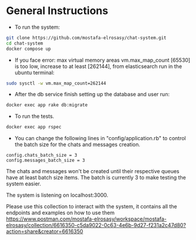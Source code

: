 # General Instructions

* To run the system:
```bash
git clone https://github.com/mostafa-elrosasy/chat-system.git
cd chat-system
docker compose up
```

* If you face error: max virtual memory areas vm.max_map_count [65530] is too low, increase to at least [262144], from elasticsearch run in the ubuntu terminal:

```bash
sudo sysctl -w vm.max_map_count=262144
```

* After the db service finish setting up the database and user run:
```bash
docker exec app rake db:migrate
```

* To run the tests.
```bash
docker exec app rspec
```

* You can change the following lines in "config/application.rb" to control the batch size for the chats and messages creation.
```
config.chats_batch_size = 3
config.messages_batch_size = 3
```
The chats and messages won't be created until their respective queues have at least batch size items. The batch is currently 3 to make testing the system easier.


The system is listening on localhost:3000.

Please use this collection to interact with the system, it contains all the endpoints and examples on how to use them
https://www.postman.com/mostafa-elrosasy/workspace/mostafa-elrosasy/collection/6616350-c5da9022-0c63-4e6b-9d27-f231a2c47d80?action=share&creator=6616350

